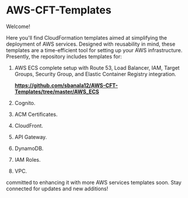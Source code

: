 # AWS-CFT-Templates

Welcome!

Here you'll find CloudFormation templates aimed at simplifying the deployment of AWS services. Designed with reusability in mind, these templates are a time-efficient tool for setting up your AWS infrastructure. Presently, the repository includes templates for:

1. AWS ECS complete setup with Route 53, Load Balancer, IAM, Target Groups, Security Group, and Elastic Container Registry integration.
   
   **https://github.com/sbanala12/AWS-CFT-Templates/tree/master/AWS_ECS**

2. Cognito.
3. ACM Certificates.
4. CloudFront.
5. API Gateway.
6. DynamoDB.
7. IAM Roles.
8. VPC.

committed to enhancing it with more AWS services templates soon. Stay connected for updates and new additions!
